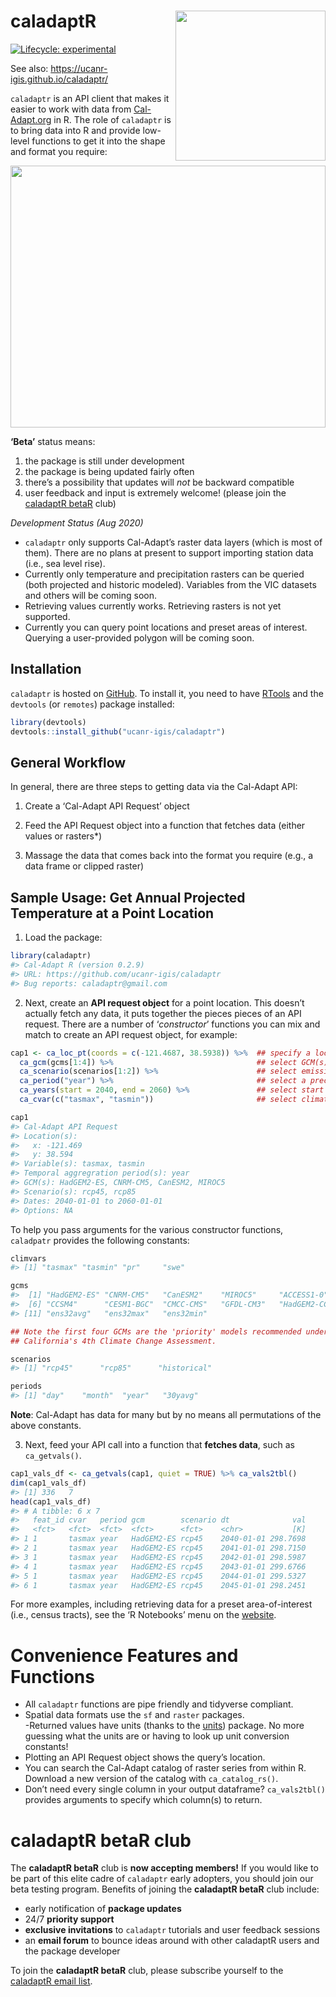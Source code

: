 
<!-- README.md is generated from README.Rmd. Please edit that file -->

# caladaptR <img src="https://ucanr-igis.github.io/caladapt-py/reference/figures/caladaptpy-beta_logo.svg" align="right" width="240" />

<!-- badges: start -->

[![Lifecycle:
experimental](https://img.shields.io/badge/lifecycle-experimental-orange.svg)](https://www.tidyverse.org/lifecycle/#experimental)
<!-- badges: end -->

See also: <https://ucanr-igis.github.io/caladaptr/>

`caladaptr` is an API client that makes it easier to work with data from
[Cal-Adapt.org](https://cal-adapt.org/) in R. The role of `caladaptr` is
to bring data into R and provide low-level functions to get it into the
shape and format you require:

<p align="center">

<img src="man/figures/caladaptr_workflow_630x524x256.png" width="504" height="419"/>

</p>

  

**‘Beta’** status means:

1)  the package is still under development  
2)  the package is being updated fairly often  
3)  there’s a possibility that updates will *not* be backward
    compatible  
4)  user feedback and input is extremely welcome\! (please join the
    [caladaptR betaR](#caladaptr-betar-club) club)

*Development Status (Aug 2020)*

  - `caladaptr` only supports Cal-Adapt’s raster data layers (which is
    most of them). There are no plans at present to support importing
    station data (i.e., sea level rise).  
  - Currently only temperature and precipitation rasters can be queried
    (both projected and historic modeled). Variables from the VIC
    datasets and others will be coming soon.  
  - Retrieving values currently works. Retrieving rasters is not yet
    supported.  
  - Currently you can query point locations and preset areas of
    interest. Querying a user-provided polygon will be coming soon.

## Installation

`caladaptr` is hosted on
[GitHub](https://github.com/ucanr-igis/caladaptr). To install it, you
need to have [RTools](https://cran.r-project.org/bin/windows/Rtools/)
and the `devtools` (or `remotes`) package installed:

``` r
library(devtools)
devtools::install_github("ucanr-igis/caladaptr")
```

## General Workflow

In general, there are three steps to getting data via the Cal-Adapt API:

1)  Create a ‘Cal-Adapt API Request’ object

2)  Feed the API Request object into a function that fetches data
    (either values or rasters\*)

3)  Massage the data that comes back into the format you require (e.g.,
    a data frame or clipped raster)

## Sample Usage: Get Annual Projected Temperature at a Point Location

1)  Load the package:

<!-- end list -->

``` r
library(caladaptr)
#> Cal-Adapt R (version 0.2.9)
#> URL: https://github.com/ucanr-igis/caladaptr
#> Bug reports: caladaptr@gmail.com
```

2)  Next, create an **API request object** for a point location. This
    doesn’t actually fetch any data, it puts together the pieces pieces
    of an API request. There are a number of ‘*constructor*’ functions
    you can mix and match to create an API request object, for example:

<!-- end list -->

``` r
cap1 <- ca_loc_pt(coords = c(-121.4687, 38.5938)) %>%  ## specify a location
  ca_gcm(gcms[1:4]) %>%                                ## select GCM(s)
  ca_scenario(scenarios[1:2]) %>%                      ## select emission scenarios(s)
  ca_period("year") %>%                                ## select a precooked temporal aggregation period
  ca_years(start = 2040, end = 2060) %>%               ## select start and end dates
  ca_cvar(c("tasmax", "tasmin"))                       ## select climate variables

cap1
#> Cal-Adapt API Request
#> Location(s): 
#>   x: -121.469
#>   y: 38.594
#> Variable(s): tasmax, tasmin
#> Temporal aggregration period(s): year
#> GCM(s): HadGEM2-ES, CNRM-CM5, CanESM2, MIROC5
#> Scenario(s): rcp45, rcp85
#> Dates: 2040-01-01 to 2060-01-01
#> Options: NA
```

To help you pass arguments for the various constructor functions,
`caladpatr` provides the following constants:

``` r
climvars
#> [1] "tasmax" "tasmin" "pr"     "swe"

gcms
#>  [1] "HadGEM2-ES" "CNRM-CM5"   "CanESM2"    "MIROC5"     "ACCESS1-0" 
#>  [6] "CCSM4"      "CESM1-BGC"  "CMCC-CMS"   "GFDL-CM3"   "HadGEM2-CC"
#> [11] "ens32avg"   "ens32max"   "ens32min"

## Note the first four GCMs are the 'priority' models recommended under 
## California's 4th Climate Change Assessment.

scenarios
#> [1] "rcp45"      "rcp85"      "historical"

periods
#> [1] "day"    "month"  "year"   "30yavg"
```

**Note**: Cal-Adapt has data for many but by no means all permutations
of the above constants.

3)  Next, feed your API call into a function that **fetches data**, such
    as `ca_getvals()`.

<!-- end list -->

``` r
cap1_vals_df <- ca_getvals(cap1, quiet = TRUE) %>% ca_vals2tbl()
dim(cap1_vals_df)
#> [1] 336   7
head(cap1_vals_df)
#> # A tibble: 6 x 7
#>   feat_id cvar   period gcm        scenario dt              val
#>   <fct>   <fct>  <fct>  <fct>      <fct>    <chr>           [K]
#> 1 1       tasmax year   HadGEM2-ES rcp45    2040-01-01 298.7698
#> 2 1       tasmax year   HadGEM2-ES rcp45    2041-01-01 298.7150
#> 3 1       tasmax year   HadGEM2-ES rcp45    2042-01-01 298.5987
#> 4 1       tasmax year   HadGEM2-ES rcp45    2043-01-01 299.6766
#> 5 1       tasmax year   HadGEM2-ES rcp45    2044-01-01 299.5327
#> 6 1       tasmax year   HadGEM2-ES rcp45    2045-01-01 298.2451
```

For more examples, including retrieving data for a preset
area-of-interest (i.e., census tracts), see the ‘R Notebooks’ menu on
the [website](https://ucanr-igis.github.io/caladaptr/).

# Convenience Features and Functions

  - All `caladaptr` functions are pipe friendly and tidyverse
    compliant.  
  - Spatial data formats use the `sf` and `raster` packages.  
    \-Returned values have units (thanks to the
    [units](https://cran.r-project.org/package=units)) package. No more
    guessing what the units are or having to look up unit conversion
    constants\!  
  - Plotting an API Request object shows the query’s location.  
  - You can search the Cal-Adapt catalog of raster series from within R.
    Download a new version of the catalog with `ca_catalog_rs()`.  
  - Don’t need every single column in your output dataframe?
    `ca_vals2tbl()` provides arguments to specify which column(s) to
    return.

# caladaptR betaR club

The **caladaptR betaR** club is **now accepting members\!** If you would
like to be part of this elite cadre of `caladaptr` early adopters, you
should join our beta testing program. Benefits of joining the
**caladaptR betaR** club include:

  - early notification of **package updates**  
  - 24/7 **priority support**  
  - **exclusive invitations** to `caladaptr` tutorials and user feedback
    sessions
  - an **email forum** to bounce ideas around with other caladaptR users
    and the package developer

To join the **caladaptR betaR** club, please subscribe yourself to the
[caladaptR email
list](https://lists.ucdavis.edu/sympa/subscribe/caladaptr).
